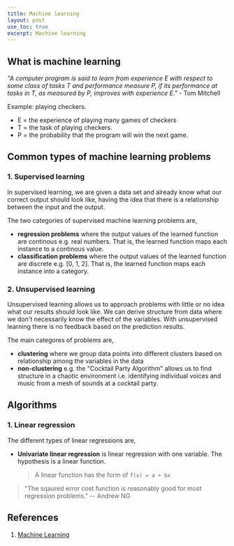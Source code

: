 ```yaml
---
title: Machine learning
layout: post
use_toc: true
excerpt: Machine learning
---
```


## What is machine learning

_"A computer program is said to learn from experience E with respect to some class of tasks T and performance measure P, if its performance at tasks in T, as measured by P, improves with experience E."_ - Tom Mitchell

Example: playing checkers.

- E = the experience of playing many games of checkers
- T = the task of playing checkers.
- P = the probability that the program will win the next game.

## Common types of machine learning problems

### 1. Supervised learning

In supervised learning, we are given a data set and already know what our correct output should look like, having the idea that there is a relationship between the input and the output.

The two categories of supervised machine learning problems are,

- **regression problems** where the output values of the learned function are continous e.g. real numbers. That is, the learned function maps each instance to a continous value.
- **classification problems** where the output values of the learned function are discrete e.g. [0, 1, 2]. That is, the learned function maps each instance into a category.

### 2. Unsupervised learning

Unsupervised learning allows us to approach problems with little or no idea what our results should look like. We can derive structure from data where we don't necessarily know the effect of the variables. With unsupervised learning there is no feedback based on the prediction results.

The main categores of problems are, 

- **clustering** where we group data points into different clusters based on relationship among the variables in the data
- **non-clustering** e.g. the "Cocktail Party Algorithm" allows us to find structure in a chaotic environment i.e. identifying individual voices and music from a mesh of sounds at a cocktail party.

## Algorithms

### 1. Linear regression

The different types of linear regressions are,

- **Univariate linear regression** is linear regression with one variable. The hypothesis is a linear function.
    > A linear function has the form of `f(x) = a + bx`

> "The sqaured error cost function is reasonably good for most regression problems."
> -- Andrew NG

## References

1. [Machine Learning](https://www.coursera.org/learn/machine-learning)

